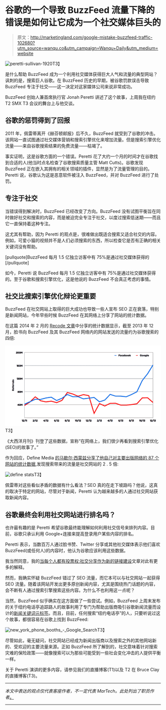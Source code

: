 # 谷歌的一个导致 BuzzFeed 流量下降的错误是如何让它成为一个社交媒体巨头的

> 原文：<http://marketingland.com/google-mistake-buzzfeed-traffic-102680?utm_source=wanqu.co&utm_campaign=Wanqu+Daily&utm_medium=website>

<noscript><img class="aligncenter wp-image-102198 size-large" src="img/ac5b17b68dc43c5d0db01e626f61935e.png" alt="peretti-sullivan-1920" srcset="https://martech.org/wp-content/uploads/2014/10/peretti-sullivan-1920-800x450.jpeg 800w, https://martech.org/wp-content/uploads/2014/10/peretti-sullivan-1920-600x338.jpeg 600w, https://martech.org/wp-content/uploads/2014/10/peretti-sullivan-1920-200x113.jpeg 200w, https://martech.org/wp-content/uploads/2014/10/peretti-sullivan-1920-768x432.jpeg 768w, https://martech.org/wp-content/uploads/2014/10/peretti-sullivan-1920-1536x864.jpeg 1536w, https://martech.org/wp-content/uploads/2014/10/peretti-sullivan-1920-150x84.jpeg 150w, https://martech.org/wp-content/uploads/2014/10/peretti-sullivan-1920.jpeg 1920w" sizes="(max-width: 800px) 100vw, 800px" data-original-src="https://martech.org/wp-content/uploads/2014/10/peretti-sullivan-1920-800x450.jpeg"/>T3】</noscript>

是什么帮助 BuzzFeed 成为一个利用社交媒体获得巨大人气和流量的典型网站？讽刺的是，搜索巨人谷歌。在 BuzzFeed 历史的早期，被谷歌罚款误击导致 BuzzFeed 专注于社交——这一决定对这家媒体公司来说非常成功。

BuzzFeed 创始人兼首席执行官 Jonah Peretti 讲述了这个故事，上周我在纽约 T2 SMX T3 会议的舞台上与他交谈。

## 谷歌的惩罚得到了回报

2011 年，佩雷蒂离开《赫芬顿邮报》后不久，BuzzFeed 就受到了谷歌的冲击。该网站一直试图通过社交媒体营销和搜索引擎优化来增加流量。但是搜索引擎优化流量——来自谷歌搜索结果的免费流量——枯竭了。

事实证明，这是谷歌方面的一个错误。Peretti 花了大约一个月的时间才在谷歌找到合适的人(他当时点名检查了谷歌搜索质量主管 Matt Cutts)。谷歌发现 BuzzFeed 正在嵌入其拥有的相关领域的插件，显然是为了流量管理的目的。Peretti 说，谷歌认为这是恶意软件被注入 BuzzFeed，并对 BuzzFeed 进行了处罚。

## 专注于社交

当错误得到解决时，BuzzFeed 已经改变了方向。BuzzFeed 没有试图平衡旨在同时做好社交和搜索的内容，而是被迫完全专注于社交，以度过搜索低迷期——而且它一直保持着这种专注。

这尤其有帮助，因为 Peretti 的观点是，很难做出既适合搜索又适合社交的内容。例如，可爱小猫的视频并不是人们必须搜索的东西，所以检查它是否有正确的相关关键词没有帮助。

[pullquote]BuzzFeed 每月 1.5 亿独立访客中有 75%是通过社交媒体获得的[/pullquote]

如今，Peretti 说 BuzzFeed 每月 1.5 亿独立访客中有 75%是通过社交媒体获得的。至于谷歌和搜索引擎优化，这是他说的 BuzzFeed 不会真正考虑的事情。

## 社交比搜索引擎优化辩论更重要

BuzzFeed 在社交网站上取得的巨大成功也导致一些人宣布 SEO 正在衰落，特别是新闻网站，今年早些时候 BuzzFeed 在其网络上分享了网站的统计数据。

在这篇 2014 年 2 月的 [Recode 文章](http://recode.net/2014/02/02/the-year-facebook-blew-past-google/)中分享的统计数据显示，截至 2013 年 12 月，脸书向 BuzzFeed 及其 BuzzFeed 网络内的网站发送的流量约为谷歌搜索的四倍:

<noscript><img class="aligncenter size-large wp-image-102685" src="img/ea5a0319ccc29634b4ae0a58179d3e62.png" alt="buzzfeed traffic google vs facebook" data-original-src="https://martech.org/wp-content/uploads/2014/10/buzzfeed-traffic-800x414.png"/>T3】</noscript>

《大西洋月刊》刊登了这些数据，宣称“在网络上，我们很少再看到搜索引擎优化(SEO)的故事了。”

作为回应，Define Media [的马歇尔·西蒙兹分享了他自己对主要出版网络的 87 个网站的统计数据](http://www.definemg.com/hey-buzzfeed-search-traffic-is-doing-just-fine/),发现搜索带来的流量是社交网站的 2 . 5 倍:

<noscript><img class="aligncenter size-full wp-image-102686" src="img/69c6ff64b7415f549d517b8028903636.png" alt="define stats" srcset="https://martech.org/wp-content/uploads/2014/10/define-stats.jpg 668w, https://martech.org/wp-content/uploads/2014/10/define-stats-465x338.jpg 465w, https://martech.org/wp-content/uploads/2014/10/define-stats-155x113.jpg 155w, https://martech.org/wp-content/uploads/2014/10/define-stats-150x109.jpg 150w, https://martech.org/wp-content/uploads/2014/10/define-stats-549x400.jpg 549w" sizes="(max-width: 668px) 100vw, 668px" data-original-src="https://martech.org/wp-content/uploads/2014/10/define-stats.jpg"/>T3】</noscript>

佩雷蒂对这些看似矛盾的数据有什么看法？SEO 真的在走下坡路吗？他说，这真的取决于特定的网站，尽管对于新闻，Peretti 认为越来越多的人通过社交网站获取新闻内容。

## 谷歌最终会利用社交网站进行排名吗？

也许最有趣的是 Peretti 希望谷歌最终能理解如何利用社交信号来排列内容。目前，谷歌只承认利用 Google+连接来提高登录用户某些内容的排名。

Peretti 表示，当数百万人通过脸书赞、Twitter 分享或其他社交媒体表示他们喜欢 BuzzFeed(或任何人)的内容时，他认为谷歌应该利用这些数据。

我当然同意，我的[当每个人都有投票权:社交分享作为新的链接建设](https://martech.org/when-everyone-gets-the-vote-social-shares-as-the-new-link-building/)文章对此有更多的解释。

然而，我确实怀疑 BuzzFeed 错过了 SEO 流量，而它本可以与社交网站一起获得 SEO 流量。随着该网站开发出更多原创新闻内容，尤其是围绕热门话题的内容，会不断有人通过搜索引擎搜索这些内容。为什么不也利用这一点呢？

当然，BuzzFeed 似乎确实在这方面做了一些尝试。例如，BuzzFeed 上周末发布的关于纽约电话亭追踪路人的故事利用了专门为帮助出版商吸引谷歌新闻流量而设计的[新闻关键词元标签](https://searchengineland.com/up-close-using-the-news-keywords-tag-for-google-news-140552)。而且，目前，任何搜索“纽约电话亭”的人，只要听说过这个故事，都很容易在谷歌上找到 BuzzFeed:

<noscript><img class="has-border aligncenter size-full wp-image-102688" src="img/12bca4538b52877f601803de71e9e45b.png" alt="new_york_phone_booths_-_Google_Search" srcset="https://martech.org/wp-content/uploads/2014/10/new_york_phone_booths_-_Google_Search.jpg 776w, https://martech.org/wp-content/uploads/2014/10/new_york_phone_booths_-_Google_Search-470x338.jpg 470w, https://martech.org/wp-content/uploads/2014/10/new_york_phone_booths_-_Google_Search-157x113.jpg 157w, https://martech.org/wp-content/uploads/2014/10/new_york_phone_booths_-_Google_Search-768x552.jpg 768w, https://martech.org/wp-content/uploads/2014/10/new_york_phone_booths_-_Google_Search-150x108.jpg 150w, https://martech.org/wp-content/uploads/2014/10/new_york_phone_booths_-_Google_Search-556x400.jpg 556w" sizes="(max-width: 776px) 100vw, 776px" data-original-src="https://martech.org/wp-content/uploads/2014/10/new_york_phone_booths_-_Google_Search.jpg"/>T3】</noscript>

尽管如此，毫无疑问，社交网站已经成为新闻出版商以及搜索之外的其他网站新的、受欢迎的主要流量来源。正如 BuzzFeed 所了解到的，社交意味着针对搜索灾难的保险政策——就像搜索可以为那些可能受到一些社会变化冲击的人提供平衡一样。

关于 Peretti 演讲的更多内容，请参见我们的直播博客(T1)以及 T2 在 Bruce Clay 的直播博客(T3)。

* * *

*本文中表达的观点仅代表客座作者，不一定代表 MarTech。此处列出了职员作者[。](/staff)*

* * *